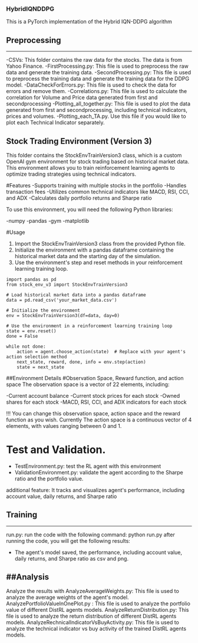 ### HybridIQNDDPG
This is a PyTorch implementation of the Hybrid IQN-DDPG algorithm

## Preprocessing
-------------
-CSVs: This folder contains the raw data for the stocks. The data is from Yahoo Finance.
-FirstProcessing.py: This file is used to preprocess the raw data and generate the training data.
-SecondProcessing.py: This file is used to preprocess the training data and generate the training data for the DDPG model.
-DataCheckForErrors.py: This file is used to check the data for errors and remove them.
-Correlations.py: This file is used to calculate the correlation for Volume and Price data generated from first and secondprocessing 
-Plotting_all_together.py: This file is used to plot the data generated from first and secondprocessing, including technical indicators, prices and volumes.
-Plotting_each_TA.py. Use this file if you would like to plot each Technical Indicator separately.

Stock Trading Environment (Version 3)
-------------
This folder contains the StockEnvTrainVersion3 class, which is a custom OpenAI gym environment for stock trading based on historical market data. This environment allows you to train reinforcement learning agents to optimize trading strategies using technical indicators.

#Features
-Supports training with multiple stocks in the portfolio
-Handles transaction fees
-Utilizes common technical indicators like MACD, RSI, CCI, and ADX
-Calculates daily portfolio returns and Sharpe ratio

To use this environment, you will need the following Python libraries:

-numpy
-pandas
-gym
-matplotlib

#Usage
1. Import the StockEnvTrainVersion3 class from the provided Python file.
2. Initialize the environment with a pandas dataframe containing the historical market data and the starting day of the simulation.
3. Use the environment's step and reset methods in your reinforcement learning training loop.

```
import pandas as pd
from stock_env_v3 import StockEnvTrainVersion3

# Load historical market data into a pandas dataframe
data = pd.read_csv('your_market_data.csv')

# Initialize the environment
env = StockEnvTrainVersion3(df=data, day=0)

# Use the environment in a reinforcement learning training loop
state = env.reset()
done = False

while not done:
    action = agent.choose_action(state)  # Replace with your agent's action selection method
    next_state, reward, done, info = env.step(action)
    state = next_state
```

##Environment Details
#Observation Space, Reward function, and action space
The observation space is a vector of 22 elements, including:

-Current account balance
-Current stock prices for each stock
-Owned shares for each stock
-MACD, RSI, CCI, and ADX indicators for each stock

!!! You can change this observation space, action space and the reward function as you wish. Currently The action space is a continuous vector of 4 elements, with values ranging between 0 and 1. 

# Test and Validation. 
- TestEnvironment.py: test the RL agent with this environment 
- ValidationEnvironment.py: validate the agent according to the Sharpe ratio and the portfolio value.

additional feature: It tracks and visualizes agent's performance, including account value, daily returns, and Sharpe ratio

## Training
-------------
run.py: run the code with the following command: python run.py
after running the code, you will get the following results:
- The agent's model saved, the performance, including account value, daily returns, and Sharpe ratio as csv and png.

##Analysis
-------------
Analyze the results with 
AnalyzeAverageWeights.py: This file is used to analyze the average weights of the agent's model.
AnalyzePortfolioValueInOnePlot.py : This file is used to analyze the portfolio value of different DistRL agents models.
AnalyzeReturnDistribution.py: This file is used to analyze the return distribution of different DistRL agents models.
AnalyzeRechnicalIndicatorVsBuyActivity.py: This file is used to analyze the technical indicator vs buy activity of the trained DistRL agents models.

